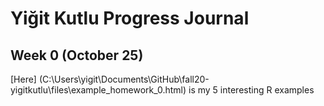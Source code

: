 # Yiğit Kutlu Progress Journal

## Week 0 (October 25)

[Here] (C:\Users\yigit\Documents\GitHub\fall20-yigitkutlu\files\example_homework_0.html) is my 5 interesting R examples


